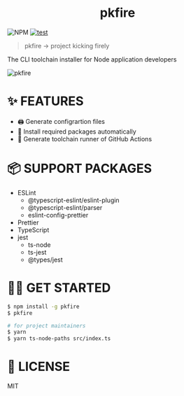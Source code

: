   <h1 align="center">pkfire</h1>

![NPM](https://img.shields.io/npm/l/pkfire?style=flat-square)
[![test](https://github.com/node-jeneralize/pkfire/actions/workflows/jest.yaml/badge.svg)](https://github.com/node-jeneralize/pkfire/actions/workflows/jest.yaml)

> pkfire -> project kicking firely

The CLI toolchain installer for Node application developers

![pkfire](https://user-images.githubusercontent.com/40014236/169387347-02a5bf2f-006c-4d2e-b9e5-06ffc8415448.gif)

# ✨ FEATURES 

- 🖨️ Generate configrartion files
- 💼 Install required packages automatically
- 👷 Generate toolchain runner of GitHub Actions

# 📦️ SUPPORT PACKAGES

- ESLint
  - @typescript-eslint/eslint-plugin
  - @typescript-eslint/parser
  - eslint-config-prettier
- Prettier
- TypeScript
- jest
  - ts-node
  - ts-jest
  - @types/jest

# 🧑‍💻 GET STARTED

```bash
$ npm install -g pkfire
$ pkfire
```

```bash
# for project maintainers
$ yarn
$ yarn ts-node-paths src/index.ts
```

# 📄 LICENSE

MIT
